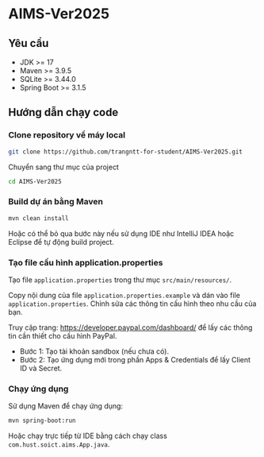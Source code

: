 # AIMS-Ver2025

## Yêu cầu
- JDK >= 17
- Maven >= 3.9.5
- SQLite >= 3.44.0
- Spring Boot >= 3.1.5

## Hướng dẫn chạy code

### Clone repository về máy local
```bash 
git clone https://github.com/trangntt-for-student/AIMS-Ver2025.git
```
Chuyển sang thư mục của project
```bash
cd AIMS-Ver2025
```

### Build dự án bằng Maven
```bash
mvn clean install
```

Hoặc có thể bỏ qua bước này nếu sử dụng IDE như IntelliJ IDEA hoặc Eclipse để tự động build project.

### Tạo file cấu hình application.properties

Tạo file `application.properties` trong thư mục `src/main/resources/`.

Copy nội dung của file `application.properties.example` và dán vào file `application.properties`. Chỉnh sửa các thông tin cấu hình theo nhu cầu của bạn.

Truy cập trang: https://developer.paypal.com/dashboard/ để lấy các thông tin cần thiết cho cấu hình PayPal.
- Bước 1: Tạo tài khoản sandbox (nếu chưa có).
- Bước 2: Tạo ứng dụng mới trong phần Apps & Credentials để lấy Client ID và Secret.

### Chạy ứng dụng
Sử dụng Maven để chạy ứng dụng:
```bash
mvn spring-boot:run
```
Hoặc chạy trực tiếp từ IDE bằng cách chạy class `com.hust.soict.aims.App.java`.
